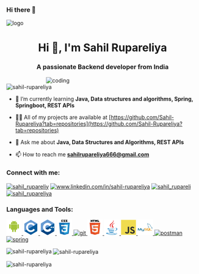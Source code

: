 ### Hi there 👋
![logo](https://github.com/Sahil-Rupareliya/Sahil-Rupareliya/blob/main/Sahil%20Rupareliya.png)
<h1 align="center">Hi 👋, I'm Sahil Rupareliya</h1>
<h3 align="center">A passionate Backend developer from India</h3>

<img align="right" alt="coding" width="400" src="![image](https://github.com/Sahil-Rupareliya/Sahil-Rupareliya/assets/136809078/3cea58c1-2752-45aa-b696-8114a637b10c)
">

<p align="left"> <img src="https://komarev.com/ghpvc/?username=sahil-rupareliya&label=Profile%20views&color=0e75b6&style=flat" alt="sahil-rupareliya" /> </p>

- 🌱 I’m currently learning **Java, Data structures and algorithms, Spring, Springboot, REST APIs**

- 👨‍💻 All of my projects are available at [https://github.com/Sahil-Rupareliya?tab=repositories](https://github.com/Sahil-Rupareliya?tab=repositories)

- 💬 Ask me about **Java, Data Structures and Algorithms, REST APIs**

- 📫 How to reach me **sahilrupareliya666@gmail.com**

<h3 align="left">Connect with me:</h3>
<p align="left">
<a href="https://twitter.com/sahil_rupareliy" target="blank"><img align="center" src="https://raw.githubusercontent.com/rahuldkjain/github-profile-readme-generator/master/src/images/icons/Social/twitter.svg" alt="sahil_rupareliy" height="30" width="40" /></a>
<a href="https://linkedin.com/in/www.linkedin.com/in/sahil-rupareliya" target="blank"><img align="center" src="https://raw.githubusercontent.com/rahuldkjain/github-profile-readme-generator/master/src/images/icons/Social/linked-in-alt.svg" alt="www.linkedin.com/in/sahil-rupareliya" height="30" width="40" /></a>
<a href="https://www.codechef.com/users/sahil_rupareli" target="blank"><img align="center" src="https://cdn.jsdelivr.net/npm/simple-icons@3.1.0/icons/codechef.svg" alt="sahil_rupareli" height="30" width="40" /></a>
<a href="https://www.leetcode.com/sahil_rupareliya" target="blank"><img align="center" src="https://raw.githubusercontent.com/rahuldkjain/github-profile-readme-generator/master/src/images/icons/Social/leet-code.svg" alt="sahil_rupareliya" height="30" width="40" /></a>
</p>

<h3 align="left">Languages and Tools:</h3>
<p align="left"> <a href="https://developer.android.com" target="_blank" rel="noreferrer"> <img src="https://raw.githubusercontent.com/devicons/devicon/master/icons/android/android-original-wordmark.svg" alt="android" width="40" height="40"/> </a> <a href="https://www.cprogramming.com/" target="_blank" rel="noreferrer"> <img src="https://raw.githubusercontent.com/devicons/devicon/master/icons/c/c-original.svg" alt="c" width="40" height="40"/> </a> <a href="https://www.w3schools.com/cpp/" target="_blank" rel="noreferrer"> <img src="https://raw.githubusercontent.com/devicons/devicon/master/icons/cplusplus/cplusplus-original.svg" alt="cplusplus" width="40" height="40"/> </a> <a href="https://www.w3schools.com/css/" target="_blank" rel="noreferrer"> <img src="https://raw.githubusercontent.com/devicons/devicon/master/icons/css3/css3-original-wordmark.svg" alt="css3" width="40" height="40"/> </a> <a href="https://git-scm.com/" target="_blank" rel="noreferrer"> <img src="https://www.vectorlogo.zone/logos/git-scm/git-scm-icon.svg" alt="git" width="40" height="40"/> </a> <a href="https://www.w3.org/html/" target="_blank" rel="noreferrer"> <img src="https://raw.githubusercontent.com/devicons/devicon/master/icons/html5/html5-original-wordmark.svg" alt="html5" width="40" height="40"/> </a> <a href="https://www.java.com" target="_blank" rel="noreferrer"> <img src="https://raw.githubusercontent.com/devicons/devicon/master/icons/java/java-original.svg" alt="java" width="40" height="40"/> </a> <a href="https://developer.mozilla.org/en-US/docs/Web/JavaScript" target="_blank" rel="noreferrer"> <img src="https://raw.githubusercontent.com/devicons/devicon/master/icons/javascript/javascript-original.svg" alt="javascript" width="40" height="40"/> </a> <a href="https://www.mysql.com/" target="_blank" rel="noreferrer"> <img src="https://raw.githubusercontent.com/devicons/devicon/master/icons/mysql/mysql-original-wordmark.svg" alt="mysql" width="40" height="40"/> </a> <a href="https://postman.com" target="_blank" rel="noreferrer"> <img src="https://www.vectorlogo.zone/logos/getpostman/getpostman-icon.svg" alt="postman" width="40" height="40"/> </a> <a href="https://spring.io/" target="_blank" rel="noreferrer"> <img src="https://www.vectorlogo.zone/logos/springio/springio-icon.svg" alt="spring" width="40" height="40"/> </a> </p>

<p><img align="left" src="https://github-readme-stats.vercel.app/api/top-langs?username=sahil-rupareliya&show_icons=true&locale=en&layout=compact" alt="sahil-rupareliya" /></p>

<p>&nbsp;<img align="center" src="https://github-readme-stats.vercel.app/api?username=sahil-rupareliya&show_icons=true&locale=en" alt="sahil-rupareliya" /></p>

<p><img align="center" src="https://github-readme-streak-stats.herokuapp.com/?user=sahil-rupareliya&" alt="sahil-rupareliya" /></p>
